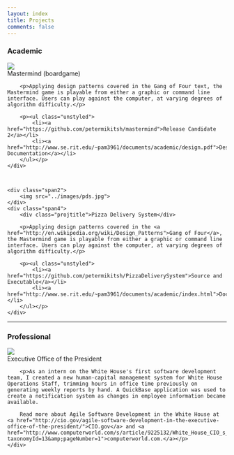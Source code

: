```yaml
---
layout: index
title: Projects
comments: false
---
```


<h3>Academic</h3>


<div class="row-fluid">
	<div class="span2">
		<img src="../images/mastermind.jpg">
	</div>
	<div class="span4">
		<div class="projtitle">Mastermind (boardgame)</div>

		<p>Applying design patterns covered in the Gang of Four text, the Mastermind game is playable from either a graphic or command line interface. Users can play against the computer, at varying degrees of algorithm difficulty.</p>

		<p><ul class="unstyled">
			<li><a href="https://github.com/petermikitsh/mastermind">Release Candidate 2</a></li>
			<li><a href="http://www.se.rit.edu/~pam3961/documents/academic/design.pdf">Design Documentation</a></li>
		</ul></p>
	</div>



	<div class="span2">
		<img src="../images/pds.jpg">
	</div>
	<div class="span4">
		<div class="projtitle">Pizza Delivery System</div>

		<p>Applying design patterns covered in the <a href="http://en.wikipedia.org/wiki/Design_Patterns">Gang of Four</a>, the Mastermind game is playable from either a graphic or command line interface. Users can play against the computer, at varying degrees of algorithm difficulty.</p>

		<p><ul class="unstyled">
			<li><a href="https://github.com/petermikitsh/PizzaDeliverySystem">Source and Executable</a></li>
			<li><a href="http://www.se.rit.edu/~pam3961/documents/academic/index.html">Documentation</a></li>
		</ul></p>
	</div>
</div>


<hr>

<h3>Professional</h3>


<div class="row-fluid">
	<div class="span2">
		<img src="../images/eop.png">
	</div>
	<div class="span4">
		<div class="projtitle">Executive Office of the President</div>

		<p>As an intern on the White House's first software development team, I created a new human-capital management system for White House Operations Staff, trimming hours in office time previously on generating weekly reports by hand. A QuickBase application was used to create a notification system as changes in employee information became available.

		Read more about Agile Software Development in the White House at <a href="http://cio.gov/agile-software-development-in-the-executive-office-of-the-president/">CIO.gov</a> and <a href="http://www.computerworld.com/s/article/9225132/White_House_CIO_s_first_40_days_included_worst_day_ever?taxonomyId=13&amp;pageNumber=1">computerworld.com.</a></p>
	</div>
</div>